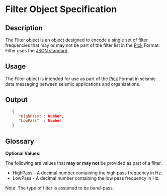 # Filter Object Specification

## Description

The Filter object is an object designed to encode a single set of filter
frequencies that may or may not be part of the filter list in the [Pick](Pick.md)
Format. Filter uses the [JSON standard](http://www.json.org) .

## Usage
The Filter object is intended for use as part of the [Pick](Pick.md) Format
in seismic data messaging between seismic applications and organizations.

## Output
```json
   {
      "HighPass" : Number,
      "LowPass"  : Number
   }
```
## Glossary

**Optional Values:**

The following are values that **may or may not** be provided as part of a filter.

* HighPass - A decimal number containing the high pass frequency in Hz.
* LowPass - A decimal number containing the low pass frequency in Hz.

Note: The type of filter is assumed to be band-pass.
